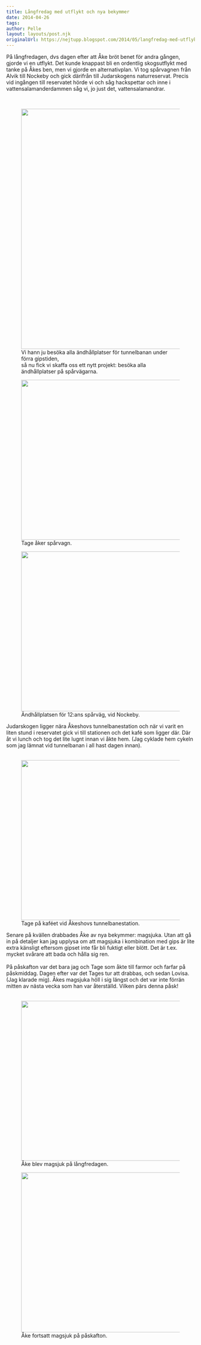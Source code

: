 ```yaml
---
title: Långfredag med utflykt och nya bekymmer
date: 2014-04-26
tags: 	
author: Pelle
layout: layouts/post.njk
originalUrl: https://nejtupp.blogspot.com/2014/05/langfredag-med-utflykt-och-nya-bekymmer.html
---
```


På långfredagen, dvs dagen efter att Åke bröt benet för andra gången, gjorde vi en utflykt. Det kunde knappast bli en ordentlig skogsutflykt med tanke på Åkes ben, men vi gjorde en alternativplan. Vi tog spårvagnen från Alvik till Nockeby och gick därifrån till Judarskogens naturreservat. Precis vid ingången till reservatet hörde vi och såg hackspettar och inne i vattensalamanderdammen såg vi, jo just det, vattensalamandrar.<br><div><br>

<figure>
	<img src="../../../../img/La%CC%8Angfredag+med+utflykt-PERK5582.jpg" height="640">
	<figcaption>Vi hann ju besöka alla ändhållplatser för tunnelbanan under förra gipstiden, <br>så nu fick vi skaffa oss ett nytt projekt: besöka alla ändhållplatser på spårvägarna.</figcaption>
</figure>

<figure>
	<img src="../../../../img/La%CC%8Angfredag+med+utflykt-PERK5585.jpg" height="426">
	<figcaption>Tage åker spårvagn.</figcaption>
</figure>

<figure>
	<img src="../../../../img/La%CC%8Angfredag+med+utflykt-PERK5588.jpg" height="426">
	<figcaption>Ändhållplatsen för 12:ans spårväg, vid Nockeby. </figcaption>
</figure>Judarskogen ligger nära Åkeshovs tunnelbanestation och när vi varit en liten stund i reservatet gick vi till stationen och det kafé som ligger där. Där åt vi lunch och tog det lite lugnt innan vi åkte hem. (Jag cyklade hem cykeln som jag lämnat vid tunnelbanan i all hast dagen innan).<br><br>

<figure>
	<img src="../../../../img/La%CC%8Angfredag+med+utflykt-PERK5599.jpg" height="426">
	<figcaption>Tage på kaféet vid Åkeshovs tunnelbanestation.</figcaption>
</figure>Senare på kvällen drabbades Åke av nya bekymmer: magsjuka. Utan att gå in på detaljer kan jag upplysa om att magsjuka i kombination med gips är lite extra känsligt eftersom gipset inte får bli fuktigt eller blött. Det är t.ex. mycket svårare att bada och hålla sig ren.<br><br>På påskafton var det bara jag och Tage som åkte till farmor och farfar på påskmiddag. Dagen efter var det Tages tur att drabbas, och sedan Lovisa. (Jag klarade mig). Åkes magsjuka höll i sig längst och det var inte förrän mitten av nästa vecka som han var återställd. Vilken pärs denna påsk!<br><br>

<figure>
	<img src="../../../../img/La%CC%8Angfredag+med+utflykt-PERK5612.jpg" height="426">
	<figcaption>Åke blev magsjuk på långfredagen.</figcaption>
</figure>

<figure>
	<img src="../../../../img/Sjuk+pa%CC%8A+Pa%CC%8Askafton-PERK5614.jpg" height="426">
	<figcaption>Åke fortsatt magsjuk på påskafton.</figcaption>
</figure>


